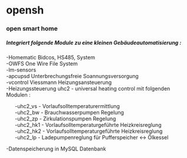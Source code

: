 opensh
======

<h3>open smart home</h3>

<h5>Integriert folgende Module zu eine kleinen Gebäudeautomatisierung :</h5>
  -Homematic Bidcos, HS485, System<br>
  -OWFS One Wire File System<br>
  -lm-sensors<br>
  -apcupsd Unterbrechungsfreie Soannungsversorgung<br>
  -vcontrol Viessmann Heizungsansteuerung<br>
  -Heizungssteuerung uhc2 - universal heating control mit folgenden Modulen :<br>
      <ul>-uhc2_vs    - Vorlaufsolltemperaturermittlung<br>
      -uhc2_bw    - Brauchwasserpumpen Regelung<br>
      -uhc2_zp    - Zirkulationspumpen Regelung<br>
      -uhc2_hk1   - Vorlaufsolltemperaturgeführte Heizkreisreglung<br>
      -uhc2_hk2   - Vorlaufsolltemperaturgeführte Heizkreisreglung<br>
      -uhc2_lp    - Ladepumpenreglung für Pufferspeicher <-> Ölkessel<br></ul>
  
-Datenspeicherung in MySQL Datenbank
